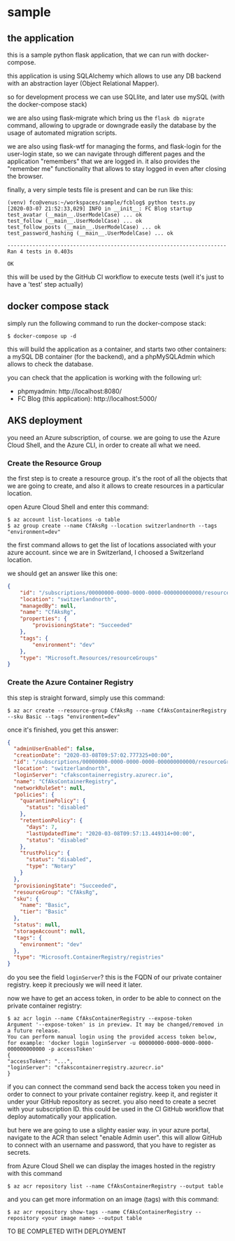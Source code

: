 # sample

## the application

this is a sample python flask application, that we can run with docker-compose.

this application is using SQLAlchemy which allows to use any DB backend with an abstraction layer (Object Relational Mapper).

so for development process we can use SQLlite, and later use mySQL (with the docker-compose stack)

we are also using flask-migrate which bring us the `flask db migrate` command, allowing to upgrade or downgrade easily the database by the usage of automated migration scripts.

we are also using flask-wtf for managing the forms, and flask-login for the user-login state, so we can navigate through different pages and the application "remembers" that we are logged in. it also provides the "remember me" functionality that allows to stay logged in even after closing the browser.

finally, a very simple tests file is present and can be run like this:

    (venv) fco@venus:~/workspaces/sample/fcblog$ python tests.py 
    [2020-03-07 21:52:33,029] INFO in __init__: FC Blog startup
    test_avatar (__main__.UserModelCase) ... ok
    test_follow (__main__.UserModelCase) ... ok
    test_follow_posts (__main__.UserModelCase) ... ok
    test_password_hashing (__main__.UserModelCase) ... ok

    ----------------------------------------------------------------------
    Ran 4 tests in 0.403s

    OK

this will be used by the GitHub CI workflow to execute tests (well it's just to have a 'test' step actually)

## docker compose stack

simply run the following command to run the docker-compose stack:

    $ docker-compose up -d

this will build the application as a container, and starts two other containers: a mySQL DB container (for the backend), and a phpMySQLAdmin which allows to check the database.

you can check that the application is working with the following url:
- phpmyadmin: http://localhost:8080/
- FC Blog (this application): http://localhost:5000/

## AKS deployment

you need an Azure subscription, of course. we are going to use the Azure Cloud Shell, and the Azure CLI, in order to create all what we need.

### Create the Resource Group

the first step is to create a resource group. it's the root of all the objects that we are going to create, and also it allows to create resources in a particular location.

open Azure Cloud Shell and enter this command:

    $ az account list-locations -o table
    $ az group create --name CfAksRg --location switzerlandnorth --tags "environment=dev"

the first command allows to get the list of locations associated with your azure account. since we are in Switzerland, I choosed a Switzerland location.

we should get an answer like this one:

```json
{
    "id": "/subscriptions/00000000-0000-0000-0000-000000000000/resourceGroups/CfAksRg",
    "location": "switzerlandnorth",
    "managedBy": null,
    "name": "CfAksRg",
    "properties": {
        "provisioningState": "Succeeded"
    },
    "tags": {
        "environment": "dev"
    },
    "type": "Microsoft.Resources/resourceGroups"
}
```

### Create the Azure Container Registry

this step is straight forward, simply use this command:

    $ az acr create --resource-group CfAksRg --name CfAksContainerRegistry --sku Basic --tags "environment=dev"

once it's finished, you get this answer:

```json
{
  "adminUserEnabled": false,
  "creationDate": "2020-03-08T09:57:02.777325+00:00",
  "id": "/subscriptions/00000000-0000-0000-0000-000000000000/resourceGroups/CfAksRg/providers/Microsoft.ContainerRegistry/registries/CfAksContainerRegistry",
  "location": "switzerlandnorth",
  "loginServer": "cfakscontainerregistry.azurecr.io",
  "name": "CfAksContainerRegistry",
  "networkRuleSet": null,
  "policies": {
    "quarantinePolicy": {
      "status": "disabled"
    },
    "retentionPolicy": {
      "days": 7,
      "lastUpdatedTime": "2020-03-08T09:57:13.449314+00:00",
      "status": "disabled"
    },
    "trustPolicy": {
      "status": "disabled",
      "type": "Notary"
    }
  },
  "provisioningState": "Succeeded",
  "resourceGroup": "CfAksRg",
  "sku": {
    "name": "Basic",
    "tier": "Basic"
  },
  "status": null,
  "storageAccount": null,
  "tags": {
    "environment": "dev"
  },
  "type": "Microsoft.ContainerRegistry/registries"
}
```

do you see the field `loginServer`? this is the FQDN of our private container registry. keep it preciously we will need it later.

now we have to get an access token, in order to be able to connect on the private container registry:

    $ az acr login --name CfAksContainerRegistry --expose-token
    Argument '--expose-token' is in preview. It may be changed/removed in a future release.
    You can perform manual login using the provided access token below, for example: 'docker login loginServer -u 00000000-0000-0000-0000-000000000000 -p accessToken'
    {
    "accessToken": "...",
    "loginServer": "cfakscontainerregistry.azurecr.io"
    }

if you can connect the command send back the access token you need in order to connect to your private container registry. keep it, and register it under your GitHub repository as secret. you also need to create a secret with your subscription ID. this could be used in the CI GitHub workflow that deploy automatically your application.

but here we are going to use a slighty easier way. in your azure portal, navigate to the ACR than select "enable Admin user". this will allow GitHub to connect with an username and password, that you have to register as secrets.

from Azure Cloud Shell we can display the images hosted in the registry with this command

    $ az acr repository list --name CfAksContainerRegistry --output table

and you can get more information on an image (tags) with this command:

    $ az acr repository show-tags --name CfAksContainerRegistry --repository <your image name> --output table

TO BE COMPLETED WITH DEPLOYMENT